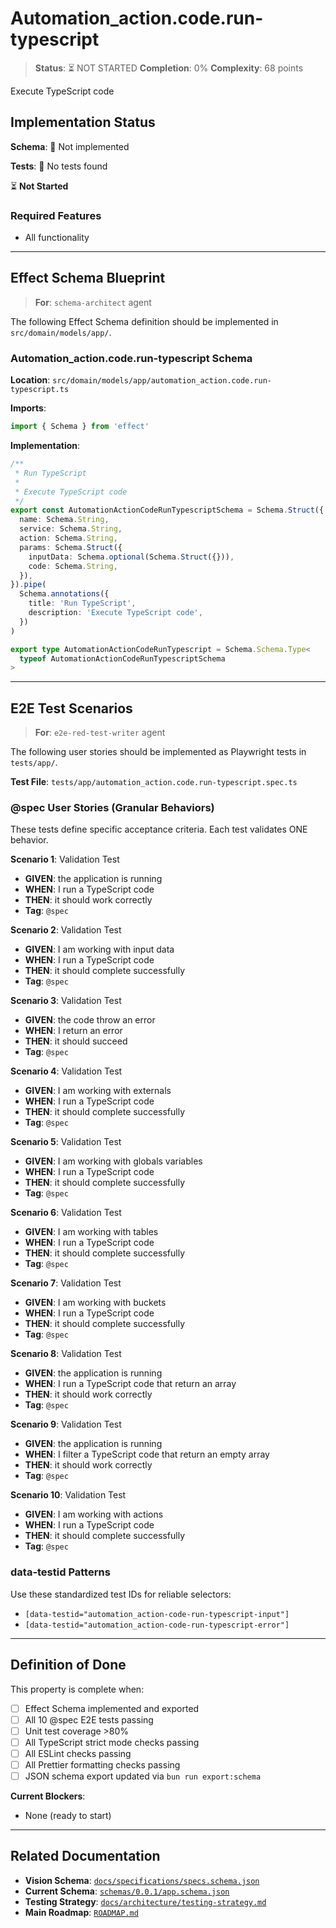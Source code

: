 # Automation_action.code.run-typescript

> **Status**: ⏳ NOT STARTED
> **Completion**: 0%
> **Complexity**: 68 points

Execute TypeScript code

## Implementation Status

**Schema**: 🔴 Not implemented

**Tests**: 🔴 No tests found

⏳ **Not Started**

### Required Features

- All functionality

---

## Effect Schema Blueprint

> **For**: `schema-architect` agent

The following Effect Schema definition should be implemented in `src/domain/models/app/`.

### Automation_action.code.run-typescript Schema

**Location**: `src/domain/models/app/automation_action.code.run-typescript.ts`

**Imports**:

```typescript
import { Schema } from 'effect'
```

**Implementation**:

```typescript
/**
 * Run TypeScript
 *
 * Execute TypeScript code
 */
export const AutomationActionCodeRunTypescriptSchema = Schema.Struct({
  name: Schema.String,
  service: Schema.String,
  action: Schema.String,
  params: Schema.Struct({
    inputData: Schema.optional(Schema.Struct({})),
    code: Schema.String,
  }),
}).pipe(
  Schema.annotations({
    title: 'Run TypeScript',
    description: 'Execute TypeScript code',
  })
)

export type AutomationActionCodeRunTypescript = Schema.Schema.Type<
  typeof AutomationActionCodeRunTypescriptSchema
>
```

---

## E2E Test Scenarios

> **For**: `e2e-red-test-writer` agent

The following user stories should be implemented as Playwright tests in `tests/app/`.

**Test File**: `tests/app/automation_action.code.run-typescript.spec.ts`

### @spec User Stories (Granular Behaviors)

These tests define specific acceptance criteria. Each test validates ONE behavior.

**Scenario 1**: Validation Test

- **GIVEN**: the application is running
- **WHEN**: I run a TypeScript code
- **THEN**: it should work correctly
- **Tag**: `@spec`

**Scenario 2**: Validation Test

- **GIVEN**: I am working with input data
- **WHEN**: I run a TypeScript code
- **THEN**: it should complete successfully
- **Tag**: `@spec`

**Scenario 3**: Validation Test

- **GIVEN**: the code throw an error
- **WHEN**: I return an error
- **THEN**: it should succeed
- **Tag**: `@spec`

**Scenario 4**: Validation Test

- **GIVEN**: I am working with externals
- **WHEN**: I run a TypeScript code
- **THEN**: it should complete successfully
- **Tag**: `@spec`

**Scenario 5**: Validation Test

- **GIVEN**: I am working with globals variables
- **WHEN**: I run a TypeScript code
- **THEN**: it should complete successfully
- **Tag**: `@spec`

**Scenario 6**: Validation Test

- **GIVEN**: I am working with tables
- **WHEN**: I run a TypeScript code
- **THEN**: it should complete successfully
- **Tag**: `@spec`

**Scenario 7**: Validation Test

- **GIVEN**: I am working with buckets
- **WHEN**: I run a TypeScript code
- **THEN**: it should complete successfully
- **Tag**: `@spec`

**Scenario 8**: Validation Test

- **GIVEN**: the application is running
- **WHEN**: I run a TypeScript code that return an array
- **THEN**: it should work correctly
- **Tag**: `@spec`

**Scenario 9**: Validation Test

- **GIVEN**: the application is running
- **WHEN**: I filter a TypeScript code that return an empty array
- **THEN**: it should work correctly
- **Tag**: `@spec`

**Scenario 10**: Validation Test

- **GIVEN**: I am working with actions
- **WHEN**: I run a TypeScript code
- **THEN**: it should complete successfully
- **Tag**: `@spec`

### data-testid Patterns

Use these standardized test IDs for reliable selectors:

- `[data-testid="automation_action-code-run-typescript-input"]`
- `[data-testid="automation_action-code-run-typescript-error"]`

---

## Definition of Done

This property is complete when:

- [ ] Effect Schema implemented and exported
- [ ] All 10 @spec E2E tests passing
- [ ] Unit test coverage >80%
- [ ] All TypeScript strict mode checks passing
- [ ] All ESLint checks passing
- [ ] All Prettier formatting checks passing
- [ ] JSON schema export updated via `bun run export:schema`

**Current Blockers**:

- None (ready to start)

---

## Related Documentation

- **Vision Schema**: [`docs/specifications/specs.schema.json`](../specs.schema.json)
- **Current Schema**: [`schemas/0.0.1/app.schema.json`](../../schemas/0.0.1/app.schema.json)
- **Testing Strategy**: [`docs/architecture/testing-strategy.md`](../../architecture/testing-strategy.md)
- **Main Roadmap**: [`ROADMAP.md`](../../../ROADMAP.md)
